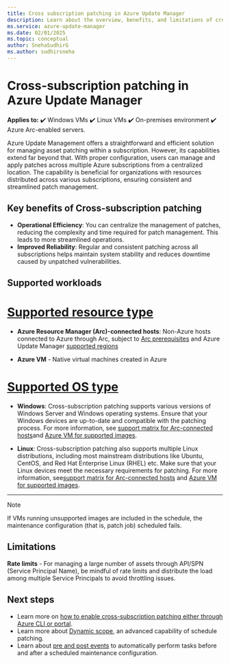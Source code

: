 ```yaml
---
title: Cross subscription patching in Azure Update Manager
description: Learn about the overview, benefits, and limitations of cross-subscription patching in Azure Update Manager. Centralize and streamline patch management across multiple Azure subscriptions.
ms.service: azure-update-manager
ms.date: 02/01/2025
ms.topic: conceptual
author: SnehaSudhirG
ms.author: sudhirsneha
---
```


# Cross-subscription patching in Azure Update Manager

**Applies to:** :heavy_check_mark: Windows VMs :heavy_check_mark: Linux VMs :heavy_check_mark: On-premises environment :heavy_check_mark: Azure Arc-enabled servers.

Azure Update Management offers a straightforward and efficient solution for managing asset patching within a subscription. However, its capabilities extend far beyond that. With proper configuration, users can manage and apply patches across multiple Azure subscriptions from a centralized location. The capability is beneficial for organizations with resources distributed across various subscriptions, ensuring consistent and streamlined patch management.

## Key benefits of Cross-subscription patching

- **Operational Efficiency**: You can centralize the management of patches, reducing the complexity and time required for patch management. This leads to more streamlined operations.
- **Improved Reliability**: Regular and consistent patching across all subscriptions helps maintain system stability and reduces downtime caused by unpatched vulnerabilities.

## Supported workloads

# [Supported resource type](#tab/sup-resource)

- **Azure Resource Manager (Arc)-connected hosts**: Non-Azure hosts connected to Azure through Arc, subject to [Arc prerequisites](https://learn.microsoft.com/azure/azure-arc/servers/prerequisites) and Azure Update Manager [supported regions](support-matrix.md#azure-arc-enabled-servers)

- **Azure VM** - Native virtual machines created in Azure

# [Supported OS type](#tab/sup-os)

- **Windows**: Cross-subscription patching supports various versions of Windows Server and Windows operating systems. Ensure that your Windows devices are up-to-date and compatible with the patching process. For more information, see [support matrix for Arc-connected hosts](support-matrix-updates#azure-arc-enabled-servers)and [Azure VM for supported images](support-matrix-updates.md#supported-windows-os-images). 

- **Linux**: Cross-subscription patching also supports multiple Linux distributions, including most mainstream distributions like Ubuntu, CentOS, and Red Hat Enterprise Linux (RHEL) etc. Make sure that your Linux devices meet the necessary requirements for patching. For more information, see[support matrix for Arc-connected hosts](support-matrix-updates#azure-arc-enabled-servers) and [Azure VM for supported images](support-matrix-updates.md#supported-linux-os-images). 

---

> [!NOTE]
> If VMs running unsupported images are included in the schedule, the maintenance configuration (that is, patch job) scheduled fails.


## Limitations

**Rate limits** - For managing a large number of assets through API/SPN (Service Principal Name), be mindful of rate limits and distribute the load among multiple Service Principals to avoid throttling issues.


## Next steps

* Learn more on [how to enable cross-subscription patching either through Azure CLI or portal](enable-cross-subscription-patching.md).
* Learn more about [Dynamic scope](dynamic-scope-overview.md), an advanced capability of schedule patching.
* Learn about [pre and post events](pre-post-scripts-overview.md) to automatically perform tasks before and after a scheduled maintenance configuration.
